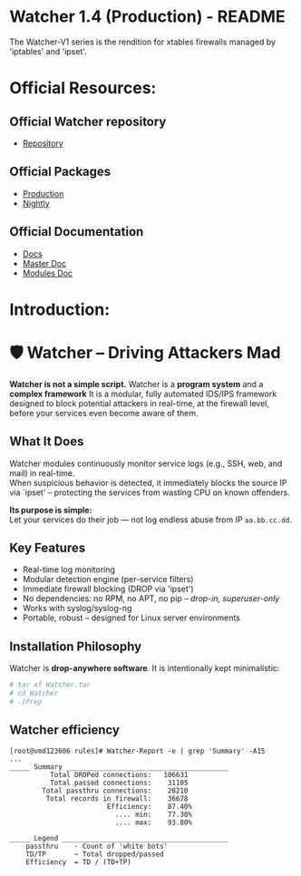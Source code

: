 # Watcher 1.4 (Production) - README
The Watcher-V1 series is the rendition for xtables firewalls managed by 'iptables' and 'ipset'.

# Official Resources:
## Official Watcher repository
- [Repository](https://watcher.comserve-it-services.de/repo/)

## Official Packages
- [Production](https://watcher.comserve-it-services.de/repo/Watcher-1.4-Prod/)
- [Nightly](https://watcher.comserve-it-services.de/repo/Watcher-1.4-nightly/)

## Official Documentation
- [Docs](https://watcher.comserve-it-services.de/repo/Docs/)
- [Master Doc](https://watcher.comserve-it-services.de/repo/Docs/Watcher-Master-V1.4doc.pdf)
- [Modules Doc](https://watcher.comserve-it-services.de/repo/Docs/Watcher-Modules-V1.4doc.pdf)

# Introduction:
# 🛡️ Watcher – Driving Attackers Mad

**Watcher is not a simple script.**
Watcher is a **program system** and a **complex framework**
It is a modular, fully automated IDS/IPS framework designed to block potential attackers in real-time, at the firewall level, before your services even become aware of them.

## What It Does

Watcher modules continuously monitor service logs (e.g., SSH, web, and mail) in real-time.  
When suspicious behavior is detected, it immediately blocks the source IP via `ipset' – protecting the services from wasting CPU on known offenders.

**Its purpose is simple:**  
Let your services do their job — not log endless abuse from IP `aa.bb.cc.dd`.

## Key Features

- Real-time log monitoring
- Modular detection engine (per-service filters)
- Immediate firewall blocking (DROP via 'ipset')
- No dependencies: no RPM, no APT, no pip – *drop-in, superuser-only*
- Works with syslog/syslog-ng
- Portable, robust – designed for Linux server environments

## Installation Philosophy

Watcher is **drop-anywhere software**. It is intentionally kept minimalistic:

```sh
# tar xf Watcher.tar
# cd Watcher
# ./Prep
```

## Watcher efficiency

```text
[root@vmd123606 rules]# Watcher-Report -e | grep 'Summary' -A15
...
_____ Summary ________________________________________
          Total DROPed connections:   106631
          Total passed connections:    31105
        Total passthru connections:    28210
         Total records in firewall:    36678
                        Efficiency:    87.40% 
                          .... min:    77.30% 
                          .... max:    93.80% 

_____ Legend _________________________________________
	passthru 	- Count of 'white bots'
	TD/TP 		~ Total dropped/passed 
	Efficiency	= TD / (TD+TP)
```
